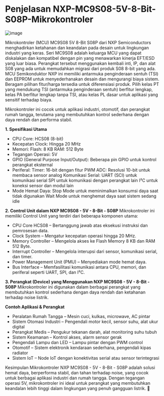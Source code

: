 # Penjelasan NXP-MC9S08-5V-8-Bit-S08P-Mikrokontroler

![image](https://github.com/user-attachments/assets/3ff68433-c99c-40eb-ba1b-6a446465d27d)

Mikrokontroler (MCU) MC9S08 5V 8-Bit S08P dari NXP Semiconductors menghadirkan ketahanan dan keandalan pada desain untuk lingkungan industri yang keras. Seri MC9S08 adalah keluarga MCU yang dapat diskalakan dan kompatibel dengan pin yang menawarkan kinerja EFT/ESD yang luar biasa. Perangkat tersebut menggunakan kembali inti, IP, dan alat S08 yang ada untuk memudahkan migrasi dari produk S08 8-bit yang ada.
MCU Semikonduktor NXP ini memiliki antarmuka penginderaan sentuh (TSI) dan EEPROM untuk menyederhanakan desain dan mengurangi biaya sistem. Beragam pilihan fitur/harga tersedia untuk diferensiasi produk. Pilih kelas PT yang mendukung TSI (antarmuka penginderaan sentuh) berfitur lengkap, kelas PA berfitur lengkap tanpa TSI, atau kelas PL dasar untuk aplikasi yang sensitif terhadap biaya.

Mikrokontroler ini cocok untuk aplikasi industri, otomotif, dan perangkat rumah tangga, terutama yang membutuhkan kontrol sederhana dengan daya rendah dan performa stabil.

**1. Spesifikasi Utama**
- CPU Core: HCS08 (8-bit)
- Kecepatan Clock: Hingga 20 MHz
- Memori:
Flash: 8 KB
RAM: 512 Byte
- Tegangan Operasi: 5V
- GPIO (General Purpose Input/Output): Beberapa pin GPIO untuk kontrol perangkat eksternal
- Periferal:
Timer: 16-bit dengan fitur PWM
ADC: Resolusi 10-bit untuk membaca sensor analog
Komunikasi Serial:
UART (SCI) untuk komunikasi serial
SPI untuk komunikasi dengan perangkat lain
I²C untuk koneksi sensor dan modul lain
- Mode Hemat Daya:
Stop Mode untuk meminimalkan konsumsi daya saat tidak digunakan
Wait Mode untuk menghemat daya saat sistem sedang idle

**2. Control Unit dalam NXP MC9S08 - 5V - 8-Bit - S08P**
Mikrokontroler ini memiliki Control Unit yang terdiri dari beberapa komponen utama:

- CPU Core HCS08 – Bertanggung jawab atas eksekusi instruksi dan pemrosesan data.
- Clock System – Mengatur kecepatan operasi hingga 20 MHz.
- Memory Controller – Mengelola akses ke Flash Memory 8 KB dan RAM 512 Byte.
- Interrupt Controller – Mengelola interupsi dari sensor, komunikasi serial, dan timer.
- Power Management Unit (PMU) – Menyediakan mode hemat daya.
- Bus Interface – Memfasilitasi komunikasi antara CPU, memori, dan periferal seperti UART, SPI, dan I²C.

**3. Perangkat (Device) yang Menggunakan NXP MC9S08 - 5V - 8-Bit - S08P**
Mikrokontroler ini digunakan dalam berbagai perangkat yang membutuhkan kontrol sederhana dengan daya rendah dan ketahanan terhadap noise listrik.

**Contoh Aplikasi & Perangkat**
- Peralatan Rumah Tangga – Mesin cuci, kulkas, microwave, AC pintar
- Sistem Otomasi Industri – Pengendali motor kecil, sensor suhu, alat ukur digital
- Perangkat Medis – Pengukur tekanan darah, alat monitoring suhu tubuh
-  Sistem Keamanan – Kontrol akses, alarm sensor gerak
- Pengendali Lampu dan LED – Lampu pintar dengan PWM control
- Otomotif – Sistem elektronik kendaraan sederhana, pengendali kipas radiator
- Sistem IoT – Node IoT dengan konektivitas serial atau sensor terintegrasi

Kesimpulan
Mikrokontroler NXP MC9S08 - 5V - 8-Bit - S08P adalah solusi hemat daya, berperforma stabil, dan tahan terhadap noise, yang cocok untuk berbagai aplikasi industri dan rumah tangga. Dengan tegangan operasi 5V, mikrokontroler ini ideal untuk perangkat yang membutuhkan keandalan lebih tinggi dalam lingkungan yang penuh gangguan listrik. 🚀
